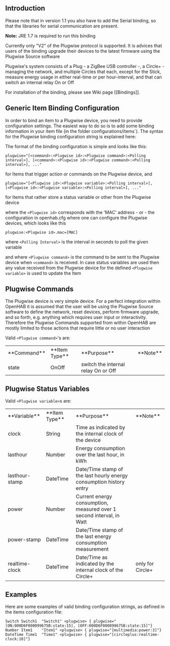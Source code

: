 ## Introduction

Please note that in version 1.1 you also have to add the Serial binding, so that the libraries for serial communication are present.

**Note:** JRE 1.7 is required to run this binding

Currently only "V2" of the Plugwise protocol is supported. It is advices that users of the binding upgrade their devices to the latest firmware using the Plugwise Source software

Plugwise's system consists of a Plug - a ZigBee USB controller -, a Circle+ - managing the network, and multiple Circles that each, except for the Stick, measure energy usage in either real-time or per hour-interval, and that can switch an internal relay On or Off

For installation of the binding, please see Wiki page [[Bindings]].

## Generic Item Binding Configuration

In order to bind an item to a Plugwise device, you need to provide configuration settings. The easiest way to do so is to add some binding information in your item file (in the folder configurations/items`). The syntax for the Plugwise binding configuration string is explained here:

The format of the binding configuration is simple and looks like this:

    plugwise="[<command>:<Plugwise id>:<Plugwise command>:<Polling interval>], [<command>:<Plugwise id>:<Plugwise command>:<Polling interval>], ..."

for Items that trigger action or commands on the Plugwise device, and

    plugwise="[<Plugwise id>:<Plugwise variable>:<Polling interval>], [<Plugwise id>:<Plugwise variable>:<Polling interval>], ..."

for Items that rather store a status variable or other from the Plugwise device

where the `<Plugwise id>` corresponds with the 'MAC' address  - or - the configuration in openhab.cfg where one can configure the Plugwise devices, which looks like this

    plugwise:<Plugwise id>.mac=[MAC]

where `<Polling Interval>` is the interval in seconds to poll the given variable

and where `<Plugwise command>` is the command to be sent to the Plugwise device when `<command>` is received. In case status variables are used then any value received from the Plugwise device for the defined `<Plugwise variable>` is used to update the Item

## Plugwise Commands

The Plugwise device is very simple device. For a perfect integration within OpenHAB it is assumed that the user will be using the Plugwise Source software to define the network, reset devices, perform firmware upgrade, and so forth, e.g. anything which requires user input or interactivity. Therefore the Plugwise Commands supported from within OpenHAB are mostly limited to those actions that require little or no user interaction

Valid `<Plugwise command>`'s are:

<table>
  <tr><td>**Command**</td><td>**Item Type**</td><td>**Purpose**</td><td>**Note**</td></tr>
  <tr><td>state</td><td>OnOff</td><td>switch the internal relay On or Off</td><td></td></tr>
</table>

## Plugwise Status Variables

Valid `<Plugwise variable>`s are:

<table>
  <tr><td>**Variable**</td><td>**Item Type**</td><td>**Purpose**</td><td>**Note**</td></tr>
  <tr><td>clock</td><td>String</td><td>Time as indicated by the internal clock of the device</td><td></td></tr>
  <tr><td>lasthour</td><td>Number</td><td>Energy consumption over the last hour, in kWh</td><td></td></tr>
  <tr><td>lasthour-stamp</td><td>DateTime</td><td>Date/Time stamp of the last hourly energy consumption history entry</td><td></td></tr>
  <tr><td>power</td><td>Number</td><td>Current energy consumption, measured over 1 second interval, in Watt</td><td></td></tr>
  <tr><td>power-stamp</td><td>DateTime</td><td>Date/Time stamp of the last energy consumption measurement</td><td></td></tr>
  <tr><td>realtime-clock</td><td>DateTime</td><td>Date/Time as indicated by the internal clock of the Circle+</td><td>only for Circle+</td></tr>
</table>

## Examples

Here are some examples of valid binding configuration strings, as defined in the items configuration file:

    Switch Switch1	"Switch1" <plugwise> { plugwise="[ON:000D6F000099675B:state:15], [OFF:000D6F000099675B:state:15]"}
    Number Item1	"Item1" <plugwise> { plugwise="[multimedia:power:3]"}
    DateTime Time1  "Time1" <plugwise> { plugwise="[circleplus:realtime-clock:10]"}